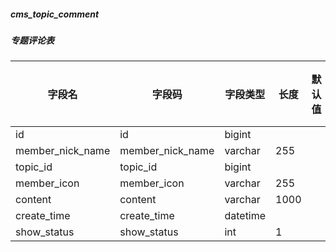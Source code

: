
##### cms_topic_comment
##### 专题评论表
|字段名|字段码|字段类型|长度|默认值|字段描述|是否主键|
|----|----|----|----|----|----|----|
|id|id|bigint||||Y|
|member_nick_name|member_nick_name|varchar|255||||
|topic_id|topic_id|bigint|||||
|member_icon|member_icon|varchar|255||||
|content|content|varchar|1000||||
|create_time|create_time|datetime|||||
|show_status|show_status|int|1||||
